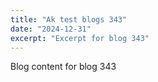 ```yaml
---
title: "Ak test blogs 343"
date: "2024-12-31"
excerpt: "Excerpt for blog 343"
---
```


Blog content for blog 343